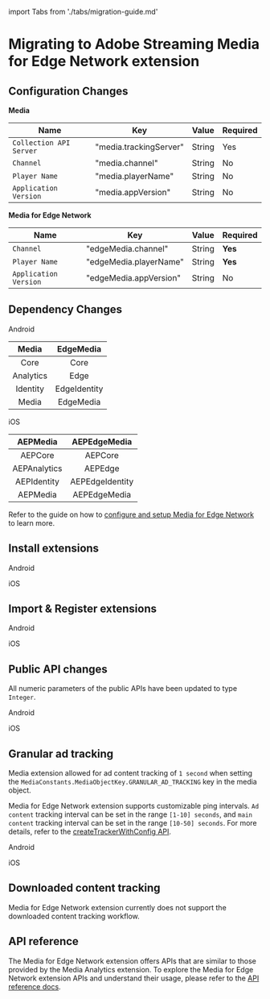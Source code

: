 import Tabs from './tabs/migration-guide.md'

# Migrating to Adobe Streaming Media for Edge Network extension

## Configuration Changes

**Media**

| Name | Key | Value | Required |
| --- | --- | --- | --- |
| `Collection API Server` | "media.trackingServer" | String | Yes |
| `Channel` | "media.channel" | String | No |
| `Player Name` | "media.playerName" | String | No |
| `Application Version` | "media.appVersion" | String | No |

**Media for Edge Network**

| Name | Key | Value | Required |
| --- | --- | --- | --- |
| `Channel` | "edgeMedia.channel" | String | **Yes** |
| `Player Name` | "edgeMedia.playerName" | String | **Yes** |
| `Application Version` | "edgeMedia.appVersion" | String | No |


## Dependency Changes

<TabsBlock orientation="horizontal" slots="heading, content" repeat="2"/>

Android

| Media | EdgeMedia |
| :---: | :---: |
| Core | Core |
| Analytics | Edge |
| Identity | EdgeIdentity |
| Media | EdgeMedia |

iOS

| AEPMedia | AEPEdgeMedia |
| :---: | :---: |
| AEPCore | AEPCore |
| AEPAnalytics | AEPEdge |
| AEPIdentity |AEPEdgeIdentity |
| AEPMedia | AEPEdgeMedia |

Refer to the guide on how to [configure and setup Media for Edge Network](../media-for-edge-network/index.md) to learn more.


## Install extensions 

<TabsBlock orientation="horizontal" slots="heading, content" repeat="2"/>

Android

<Tabs query="platform=android&section=install-dependency"/>

iOS 

<Tabs query="platform=ios&section=install-dependency"/>


## Import & Register extensions 

<TabsBlock orientation="horizontal" slots="heading, content" repeat="2"/>

Android

<Tabs query="platform=android&section=import-dependency"/>

iOS

<Tabs query="platform=ios&section=import-dependency"/>


## Public API changes

All numeric parameters of the public APIs have been updated to type `Integer`.

<TabsBlock orientation="horizontal" slots="heading, content" repeat="2"/>

Android

<Tabs query="platform=android&section=api-changes"/>

iOS

<Tabs query="platform=ios&section=api-changes"/>


## Granular ad tracking

Media extension allowed for ad content tracking of `1 second` when setting the `MediaConstants.MediaObjectKey.GRANULAR_AD_TRACKING` key in the media object. 

Media for Edge Network extension supports customizable ping intervals. `Ad content` tracking interval can be set in the range `[1-10] seconds`, and `main content` tracking interval can be set in the range `[10-50] seconds`. For more details, refer to the [createTrackerWithConfig API](../media-for-edge-network/api-reference.md/#createTrackerWithConfig).

<TabsBlock orientation="horizontal" slots="heading, content" repeat="2"/>

Android

<Tabs query="platform=android&section=custom-interval"/>

iOS

<Tabs query="platform=ios&section=custom-interval"/>


## Downloaded content tracking

Media for Edge Network extension currently does not support the downloaded content tracking workflow.


## API reference
The Media for Edge Network extension offers APIs that are similar to those provided by the Media Analytics extension. To explore the Media for Edge Network extension APIs and understand their usage, please refer to the [API reference docs](../media-for-edge-network/api-reference.md).